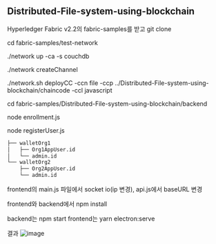 ## Distributed-File-system-using-blockchain

Hyperledger Fabric v2.2의 fabric-samples를 받고 git clone

cd fabric-samples/test-network

./network up -ca -s couchdb

./network createChannel

./network.sh deployCC -ccn file -ccp ../Distributed-File-system-using-blockchain/chaincode -ccl javascript

cd fabric-samples/Distributed-File-system-using-blockchain/backend

node enrollment.js

node registerUser.js
```bash
├── walletOrg1
│   ├── Org1AppUser.id
│   └── admin.id
└── walletOrg2
    ├── Org2AppUser.id
    └── admin.id
```

frontend의 main.js 파일에서 socket io(ip 변경), api.js에서 baseURL 변경

frontend와 backend에서 npm install

backend는 npm start
frontend는 yarn electron:serve


결과
![image](https://user-images.githubusercontent.com/50129757/197471742-3be045af-a74d-4d2e-b01a-0acc23accf73.png)



